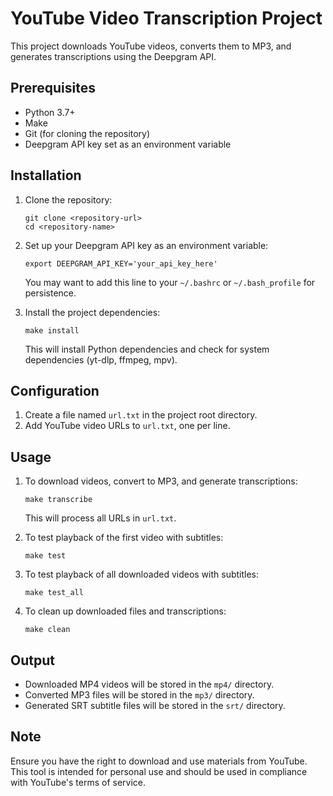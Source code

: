 # YouTube Video Transcription Project

This project downloads YouTube videos, converts them to MP3, and generates transcriptions using the Deepgram API.

## Prerequisites

- Python 3.7+
- Make
- Git (for cloning the repository)
- Deepgram API key set as an environment variable

## Installation

1. Clone the repository:
   ```
   git clone <repository-url>
   cd <repository-name>
   ```

2. Set up your Deepgram API key as an environment variable:
   ```
   export DEEPGRAM_API_KEY='your_api_key_here'
   ```
   You may want to add this line to your `~/.bashrc` or `~/.bash_profile` for persistence.

3. Install the project dependencies:
   ```
   make install
   ```
   This will install Python dependencies and check for system dependencies (yt-dlp, ffmpeg, mpv).

## Configuration

1. Create a file named `url.txt` in the project root directory.
2. Add YouTube video URLs to `url.txt`, one per line.

## Usage

1. To download videos, convert to MP3, and generate transcriptions:
   ```
   make transcribe
   ```
   This will process all URLs in `url.txt`.

2. To test playback of the first video with subtitles:
   ```
   make test
   ```

3. To test playback of all downloaded videos with subtitles:
   ```
   make test_all
   ```

4. To clean up downloaded files and transcriptions:
   ```
   make clean
   ```

## Output

- Downloaded MP4 videos will be stored in the `mp4/` directory.
- Converted MP3 files will be stored in the `mp3/` directory.
- Generated SRT subtitle files will be stored in the `srt/` directory.

## Note

Ensure you have the right to download and use materials from YouTube. This tool is intended for personal use and should be used in compliance with YouTube's terms of service.